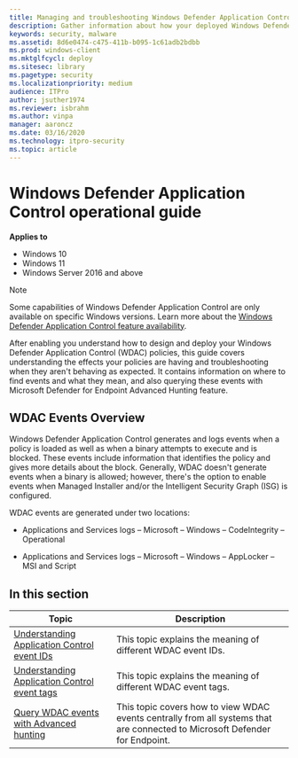 ```yaml
---
title: Managing and troubleshooting Windows Defender Application Control policies (Windows)
description: Gather information about how your deployed Windows Defender Application Control policies are behaving.
keywords: security, malware
ms.assetid: 8d6e0474-c475-411b-b095-1c61adb2bdbb
ms.prod: windows-client
ms.mktglfcycl: deploy
ms.sitesec: library
ms.pagetype: security
ms.localizationpriority: medium
audience: ITPro
author: jsuther1974
ms.reviewer: isbrahm
ms.author: vinpa
manager: aaroncz
ms.date: 03/16/2020
ms.technology: itpro-security
ms.topic: article
---
```


# Windows Defender Application Control operational guide

**Applies to**

- Windows 10
- Windows 11
- Windows Server 2016 and above

> [!NOTE]
> Some capabilities of Windows Defender Application Control are only available on specific Windows versions. Learn more about the [Windows Defender Application Control feature availability](feature-availability.md).

After enabling you understand how to design and deploy your Windows Defender Application Control (WDAC) policies, this guide covers understanding the effects your policies are having and troubleshooting when they aren't behaving as expected. It contains information on where to find events and what they mean, and also querying these events with Microsoft Defender for Endpoint Advanced Hunting feature.

## WDAC Events Overview

Windows Defender Application Control generates and logs events when a policy is loaded as well as when a binary attempts to execute and is blocked. These events include information that identifies the policy and gives more details about the block. Generally, WDAC doesn't generate events when a binary is allowed; however, there's the option to enable events when Managed Installer and/or the Intelligent Security Graph (ISG) is configured.

WDAC events are generated under two locations:

 - Applications and Services logs – Microsoft – Windows – CodeIntegrity – Operational
 
 - Applications and Services logs – Microsoft – Windows – AppLocker – MSI and Script

## In this section

| Topic | Description |
| - | - |
| [Understanding Application Control event IDs](event-id-explanations.md) | This topic explains the meaning of different WDAC event IDs. |
| [Understanding Application Control event tags](event-tag-explanations.md) | This topic explains the meaning of different WDAC event tags. |
| [Query WDAC events with Advanced hunting](querying-application-control-events-centrally-using-advanced-hunting.md) | This topic covers how to view WDAC events centrally from all systems that are connected to Microsoft Defender for Endpoint. |
